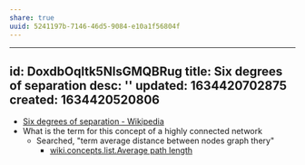 ```yaml
---
share: true
uuid: 5241197b-7146-46d5-9084-e10a1f56804f
---
```

---
id: DoxdbOqltk5NlsGMQBRug
title: Six degrees of separation
desc: ''
updated: 1634420702875
created: 1634420520806
---

* [Six degrees of separation - Wikipedia](https://en.wikipedia.org/wiki/Six_degrees_of_separation)
* What is the term for this concept of a highly connected network
  * Searched, "term average distance between nodes graph thery"
    * [wiki.concepts.list.Average path length](/undefined)
